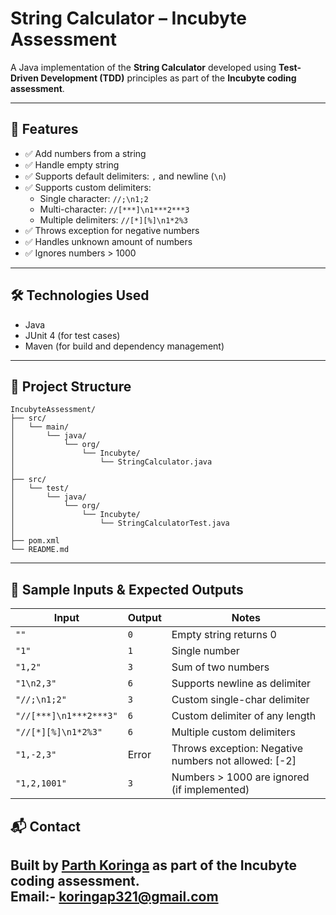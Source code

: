 # String Calculator – Incubyte Assessment

A Java implementation of the **String Calculator** developed using **Test-Driven Development (TDD)** principles as part of the **Incubyte coding assessment**.

---

## 🚀 Features

- ✅ Add numbers from a string
- ✅ Handle empty string
- ✅ Supports default delimiters: `,` and newline (`\n`)
- ✅ Supports custom delimiters:
  - Single character: `//;\n1;2`
  - Multi-character: `//[***]\n1***2***3`
  - Multiple delimiters: `//[*][%]\n1*2%3`
- ✅ Throws exception for negative numbers
- ✅ Handles unknown amount of numbers
- ✅ Ignores numbers > 1000

---

## 🛠 Technologies Used

- Java 
- JUnit 4 (for test cases)
- Maven (for build and dependency management)

---

## 📂 Project Structure

```
IncubyteAssessment/
├── src/
│   └── main/
│       └── java/
│           └── org/
│               └── Incubyte/
│                   └── StringCalculator.java
│
├── src/
│   └── test/
│       └── java/
│           └── org/
│               └── Incubyte/
│                   └── StringCalculatorTest.java
│
├── pom.xml
└── README.md
```

---



## 📜 Sample Inputs & Expected Outputs

| Input                            | Output | Notes                                      |
|----------------------------------|--------|--------------------------------------------|
| `""`                             | `0`    | Empty string returns 0                     |
| `"1"`                            | `1`    | Single number                              |
| `"1,2"`                          | `3`    | Sum of two numbers                         |
| `"1\n2,3"`                       | `6`    | Supports newline as delimiter              |
| `"//;\n1;2"`                    | `3`    | Custom single-char delimiter               |
| `"//[***]\n1***2***3"`          | `6`    | Custom delimiter of any length             |
| `"//[*][%]\n1*2%3"`             | `6`    | Multiple custom delimiters                 |
| `"1,-2,3"`                      | Error  | Throws exception: Negative numbers not allowed: [-2] |
| `"1,2,1001"`                    | `3`    | Numbers > 1000 are ignored (if implemented) |


## 📬 Contact

Built by [Parth Koringa](https://github.com/Parthkoringa/IncubyteAssessment.git) as part of the Incubyte coding assessment.
<br>Email:- koringap321@gmail.com
---

